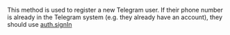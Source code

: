 This method is used to register a new Telegram user. If their phone number is already in the Telegram system (e.g. they already have an account), they should use [auth.signIn](#!/method/auth.signIn)
